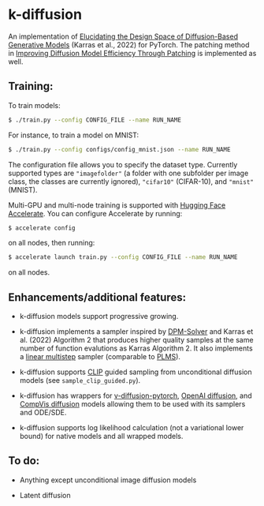 # k-diffusion

An implementation of [Elucidating the Design Space of Diffusion-Based Generative Models](https://arxiv.org/abs/2206.00364) (Karras et al., 2022) for PyTorch. The patching method in [Improving Diffusion Model Efficiency Through Patching](https://arxiv.org/abs/2207.04316) is implemented as well.

## Training:

To train models:

```sh
$ ./train.py --config CONFIG_FILE --name RUN_NAME
```

For instance, to train a model on MNIST:

```sh
$ ./train.py --config configs/config_mnist.json --name RUN_NAME
```

The configuration file allows you to specify the dataset type. Currently supported types are `"imagefolder"` (a folder with one subfolder per image class, the classes are currently ignored), `"cifar10"` (CIFAR-10), and `"mnist"` (MNIST).

Multi-GPU and multi-node training is supported with [Hugging Face Accelerate](https://huggingface.co/docs/accelerate/index). You can configure Accelerate by running:

```sh
$ accelerate config
```

on all nodes, then running:

```sh
$ accelerate launch train.py --config CONFIG_FILE --name RUN_NAME
```

on all nodes.

## Enhancements/additional features:

- k-diffusion models support progressive growing.

- k-diffusion implements a sampler inspired by [DPM-Solver](https://arxiv.org/abs/2206.00927) and Karras et al. (2022) Algorithm 2 that produces higher quality samples at the same number of function evalutions as Karras Algorithm 2. It also implements a [linear multistep](https://en.wikipedia.org/wiki/Linear_multistep_method#Adams–Bashforth_methods) sampler (comparable to [PLMS](https://arxiv.org/abs/2202.09778)).

- k-diffusion supports [CLIP](https://openai.com/blog/clip/) guided sampling from unconditional diffusion models (see `sample_clip_guided.py`).

- k-diffusion has wrappers for [v-diffusion-pytorch](https://github.com/crowsonkb/v-diffusion-pytorch), [OpenAI diffusion](https://github.com/openai/guided-diffusion), and [CompVis diffusion](https://github.com/CompVis/latent-diffusion) models allowing them to be used with its samplers and ODE/SDE.

- k-diffusion supports log likelihood calculation (not a variational lower bound) for native models and all wrapped models.

## To do:

- Anything except unconditional image diffusion models

- Latent diffusion
